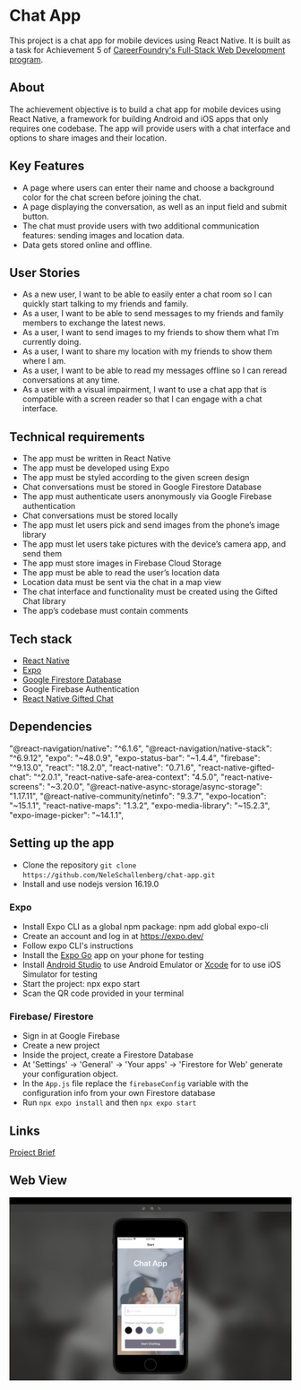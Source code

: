 # Chat App

This project is a chat app for mobile devices using React Native.
It is built as a task for Achievement 5 of [CareerFoundry's Full-Stack Web Development program](https://careerfoundry.com/en/courses/become-a-web-developer).

## About

The achievement objective is to build a chat app for mobile devices using React Native, a framework for building Android and iOS apps that only requires one codebase. The app will provide users with a chat interface and options to share images and their location.

## Key Features

-   A page where users can enter their name and choose a background color for the chat screen before joining the chat.
-   A page displaying the conversation, as well as an input field and submit button.
-   The chat must provide users with two additional communication features: sending images
    and location data.
-   Data gets stored online and offline.

## User Stories

-   As a new user, I want to be able to easily enter a chat room so I can quickly start talking to my friends and family.
-   As a user, I want to be able to send messages to my friends and family members to exchange the latest news.
-   As a user, I want to send images to my friends to show them what I’m currently doing.
-   As a user, I want to share my location with my friends to show them where I am.
-   As a user, I want to be able to read my messages offline so I can reread conversations at any
    time.
-   As a user with a visual impairment, I want to use a chat app that is compatible with a screen
    reader so that I can engage with a chat interface.

## Technical requirements

-   The app must be written in React Native
-   The app must be developed using Expo
-   The app must be styled according to the given screen design
-   Chat conversations must be stored in Google Firestore Database
-   The app must authenticate users anonymously via Google Firebase authentication
-   Chat conversations must be stored locally
-   The app must let users pick and send images from the phone’s image library
-   The app must let users take pictures with the device’s camera app, and send them
-   The app must store images in Firebase Cloud Storage
-   The app must be able to read the user’s location data
-   Location data must be sent via the chat in a map view
-   The chat interface and functionality must be created using the Gifted Chat library
-   The app’s codebase must contain comments

## Tech stack

-   [React Native](https://reactnative.dev/)
-   [Expo](https://expo.dev/)
-   [Google Firestore Database](https://firebase.google.com/)
-   Google Firebase Authentication
-   [React Native Gifted Chat](https://github.com/FaridSafi/react-native-gifted-chat)

## Dependencies

"@react-navigation/native": "^6.1.6",
"@react-navigation/native-stack": "^6.9.12",
"expo": "~48.0.9",
"expo-status-bar": "~1.4.4",
"firebase": "^9.13.0",
"react": "18.2.0",
"react-native": "0.71.6",
"react-native-gifted-chat": "^2.0.1",
"react-native-safe-area-context": "4.5.0",
"react-native-screens": "~3.20.0",
"@react-native-async-storage/async-storage": "1.17.11",
"@react-native-community/netinfo": "9.3.7",
"expo-location": "~15.1.1",
"react-native-maps": "1.3.2",
"expo-media-library": "~15.2.3",
"expo-image-picker": "~14.1.1",

## Setting up the app

-   Clone the repository `git clone https://github.com/NeleSchallenberg/chat-app.git`
-   Install and use nodejs version 16.19.0

### Expo

-   Install Expo CLI as a global npm package: npm add global expo-cli
-   Create an account and log in at https://expo.dev/
-   Follow expo CLI's instructions
-   Install the [Expo Go](https://expo.dev/client) app on your phone for testing
-   Install [Android Studio](https://developer.android.com/studio) to use Android Emulator or [Xcode](https://apps.apple.com/de/app/xcode/id497799835?mt=12) for to use iOS Simulator for testing
-   Start the project: npx expo start
-   Scan the QR code provided in your terminal

### Firebase/ Firestore

-   Sign in at Google Firebase
-   Create a new project
-   Inside the project, create a Firestore Database
-   At 'Settings' -> 'General' -> 'Your apps' -> 'Firestore for Web' generate your configuration object.
-   In the `App.js` file replace the `firebaseConfig` variable with the configuration info from your own Firestore database
-   Run `npx expo install` and then `npx expo start`

## Links

[Project Brief](https://images.careerfoundry.com/public/courses/fullstack-immersion/full-stack-project-briefs/A5-Project-Brief-Mar2023.pdf)

## Web View

![Meet App web view](https://github.com/NeleSchallenberg/chat-app/blob/main/assets/screenshot.png)

